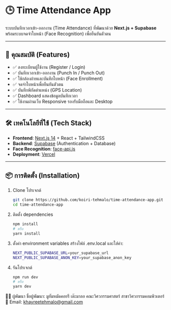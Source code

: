 # 🕒 Time Attendance App

ระบบบันทึกเวลาเข้า-ออกงาน (Time Attendance) ที่พัฒนาด้วย **Next.js + Supabase**  
พร้อมระบบจดจำใบหน้า (Face Recognition) เพื่อยืนยันตัวตน

---

## 🚀 คุณสมบัติ (Features)

- ✅ ลงทะเบียนผู้ใช้งาน (Register / Login)  
- ✅ บันทึกเวลาเข้า-ออกงาน (Punch In / Punch Out)  
- ✅ ใช้กล้องถ่ายและบันทึกใบหน้า (Face Enrollment)  
- ✅ จดจำใบหน้าเพื่อยืนยันตัวตน  
- ✅ บันทึกพิกัดตำแหน่ง (GPS Location)  
- ✅ Dashboard แสดงข้อมูลบันทึกเวลา  
- ✅ ใช้งานผ่านเว็บ Responsive รองรับมือถือและ Desktop  

---

## 🛠️ เทคโนโลยีที่ใช้ (Tech Stack)

- **Frontend**: [Next.js 14](https://nextjs.org/) + React + TailwindCSS  
- **Backend**: [Supabase](https://supabase.com/) (Authentication + Database)  
- **Face Recognition**: [face-api.js](https://github.com/justadudewhohacks/face-api.js)  
- **Deployment**: [Vercel](https://vercel.com/)  

---

## 📦 การติดตั้ง (Installation)

1. Clone โปรเจกต์
   ```bash
   git clone https://github.com/koiri-tehmalo/time-attendance-app.git
   cd time-attendance-app
2. ติดตั้ง dependencies
   ```bash
   npm install
   # หรือ
   yarn install
3. ตั้งค่า environment variables
   สร้างไฟล์ .env.local และใส่ค่า:
   ```bash
   NEXT_PUBLIC_SUPABASE_URL=your_supabase_url
   NEXT_PUBLIC_SUPABASE_ANON_KEY=your_supabase_anon_key
5. รันโปรเจกต์
   ```bash
   npm run dev
   # หรือ
   yarn dev

👨‍💻 ผู้พัฒนา
  ชื่อผู้พัฒนา: มูฮัมหมัดคอยรี เต๊ะมาลอ
  คณะวิศวกรรมศาสตร์ สาขาวิศวกรรมคอมพิวเตอร์
  📧 Email: khayreetehmalo@gmail.com

